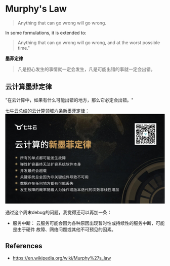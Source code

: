 # Murphy's Law

> Anything that can go wrong will go wrong.

In some formulations, it is extended to:

> Anything that can go wrong will go wrong, and at the worst possible time."

**墨菲定律**

> 凡是担心发生的事情就一定会发生，凡是可能出错的事就一定会出错。

## 云计算墨菲定律

"在云计算中，如果有什么可能出错的地方，那么它必定会出错。"

七牛云总结的云计算领域六条新墨菲定律：
![](../images/murphy_law/cloud_murphy_la.jpeg)

通过这个周末debug的问题，我觉得还可以再加一条：

- 服务中断： 云服务可能会因为各种原因出现暂时性或持续性的服务中断，可能是由于硬件
故障、网络问题或其他不可预见的因素。

## References

- https://en.wikipedia.org/wiki/Murphy%27s_law

